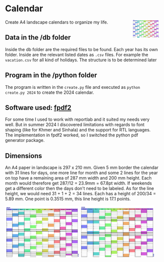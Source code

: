 # Calendar

<img src="https://raw.githubusercontent.com/kreier/calendar/refs/heads/main/docs/2024.png" width="17%" align="right">

Create A4 landscape calendars to organize my life.

## Data in the /db folder

Inside the db folder are the required files to be found. Each year has its own folder. Inside are the relevant listed dates as `.csv` files. For example the `vacation.csv` for all kind of holidays. The structure is to be determined later

## Program in the /python folder

The program is written in the `create.py` file and executed as `python create.py 2024` to create the 2024 calendar.

## Software used: [fpdf2](https://py-pdf.github.io/fpdf2/index.html)

For some time I used to work with reportlab and it suited my needs very well. But in summer 2024 I discovered limitations with regards to font shaping (like for Khmer and Sinhala) and the support for RTL languages. The implementation in fpdf2 worked, so I switched the python pdf generator package.

## Dimensions

An A4 paper in landscape is 297 x 210 mm. Given 5 mm border the calendar with 31 lines for days, one more line for month and some 2 lines for the year on top have a remaining area of 287 mm width and 200 mm height. Each month would therefore get 287/12 = 23.9mm = 67.8pt width. If weekends get a different color then the days don't need to be labeled. As for the line height, we would need 31 + 1 + 2 = 34 lines. Each has a height of 200/34 = 5.89 mm. One point is 0.3515 mm, this line height is 17.1 points.

<img src="https://raw.githubusercontent.com/kreier/calendar/refs/heads/main/docs/2024.png" width="48%"> <img src="https://raw.githubusercontent.com/kreier/calendar/refs/heads/main/docs/2025.png" width="48%">
